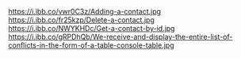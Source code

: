 https://i.ibb.co/vwr0C3z/Adding-a-contact.jpg
https://i.ibb.co/fr25kzp/Delete-a-contact.jpg
https://i.ibb.co/NWYKHDc/Get-a-contact-by-id.jpg
https://i.ibb.co/gRPDhQb/We-receive-and-display-the-entire-list-of-conflicts-in-the-form-of-a-table-console-table.jpg
